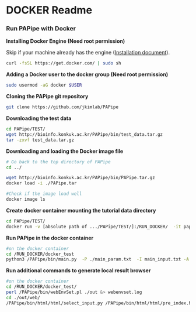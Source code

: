 # DOCKER Readme

### Run PAPipe with Docker

**Installing Docker Engine (Need root permission)**

Skip if your machine already has the engine ([Installation document](https://docs.docker.com/engine/install/)). 

```bash
curl -fsSL https://get.docker.com/ | sudo sh
```

**Adding a Docker user to the docker group (Need root permission)**

```bash
sudo usermod -aG docker $USER 	
```

**Cloning the PAPipe git repository**

```bash
git clone https://github.com/jkimlab/PAPipe
```

**Downloading the test data** 

```bash
cd PAPipe/TEST/
wget http://bioinfo.konkuk.ac.kr/PAPipe/bin/test_data.tar.gz
tar -zxvf test_data.tar.gz
```

**Downloading and loading the Docker image file** 

```bash
# Go back to the top directory of PAPipe
cd ../

wget http://bioinfo.konkuk.ac.kr/PAPipe/bin/PAPipe.tar.gz
docker load -i ./PAPipe.tar

#Check if the image load well 
docker image ls 
```

**Create docker container mounting the tutorial data directory** 

```bash
cd PAPipe/TEST/
docker run -v [absolute path of .../PAPipe/TEST/]:/RUN_DOCKER/  -it pap_docker:latest
```

**Run PAPipe in the docker container** 

```bash
#on the docker container
cd /RUN_DOCKER/docker_test
python3 /PAPipe/bin/main.py  -P ./main_param.txt  -I main_input.txt -A main_sample.txt &> log
```

**Run additional commands to generate local result browser** 

```bash
#on the docker container
cd /RUN_DOCKER/docker_test/
perl /PAPipe/bin/webEnvSet.pl ./out &> webenvset.log
cd ./out/web/
/PAPipe/bin/html/html/select_input.py /PAPipe/bin/html/html/pre_index.html &> webgen.log
```
